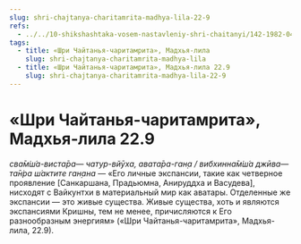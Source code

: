 ```yaml
---
slug: shri-chajtanya-charitamrita-madhya-lila-22-9
refs:
  - ../../10-shikshashtaka-vosem-nastavleniy-shri-chaitanyi/142-1982-04-28-a-b-kommentarii-k-pyatomu-shestomu-sedmomu-i-vosmomu-stiham-shikshashtaki.md
tags:
  - title: «Шри Чайтанья-чаритамрита», Мадхья-лила
    slug: shri-chajtanya-charitamrita-madhya-lila
  - title: «Шри Чайтанья-чаритамрита», Мадхья-лила 22.9
    slug: shri-chajtanya-charitamrita-madhya-lila-22-9
---
```


# «Шри Чайтанья-чаритамрита», Мадхья-лила 22.9

*сва̄м̇ш́а-виста̄ра— чатур-вйӯха, авата̄ра-ган̣а / вибхинна̄м̇ш́а джӣва— та̄н̇ра ш́актите ган̣ана* — «Его личные экспансии, такие как четверное проявление [Санкаршана, Прадьюмна, Анируддха и Васудева], нисходят с Вайкунтхи в материальный мир как аватары. Отделенные же экспансии — это живые существа. Живые существа, хоть и являются экспансиями Кришны, тем не менее, причисляются к Его разнообразным энергиям» («Шри Чайтанья-чаритамрита», Мадхья-лила, 22.9).

